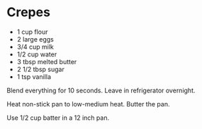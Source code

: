 # Crepes

* 1 cup flour
* 2 large eggs
* 3/4 cup milk
* 1/2 cup water
* 3 tbsp melted butter
* 2 1/2 tbsp sugar
* 1 tsp vanilla

Blend everything for 10 seconds.  Leave in refrigerator overnight.

Heat non-stick pan to low-medium heat.  Butter the pan.

Use 1/2 cup batter in a 12 inch pan.
